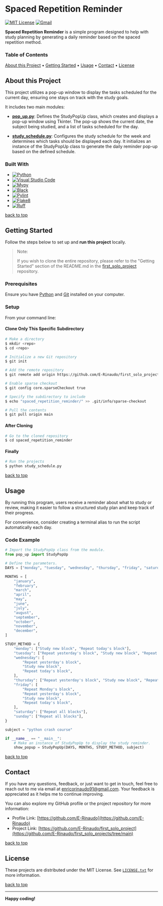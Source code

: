 # Spaced Repetition Reminder

[![MIT License][license-shield]][license-url]
[![Gmail][Gmail-shield]][Gmail-url]

**Spaced Repetition Reminder** is a simple program designed to help with study planning by generating a daily reminder based on the spaced repetition method.

<!-- markdownlint-disable MD001 -->
### Table of Contents

[About this Project](#about-this-project) •
[Getting Started](#getting-started) •
[Usage](#usage) •
[Contact](#contact) •
[License](#license)
<!-- markdownlint-enable MD001 -->

## About this Project

This project utilizes a pop-up window to display the tasks scheduled for the current day, ensuring one stays on track with the study goals.

It includes two main modules:

+ **[pop_up.py][PopUp-url]**:
Defines the StudyPopUp class, which creates and displays a pop-up window using Tkinter. The pop-up shows the current date, the subject being studied, and a list of tasks scheduled for the day.

+ **[study_schedule.py][Study-Schedule-url]**:
Configures the study schedule for the week and determines which tasks should be displayed each day. It initializes an instance of the StudyPopUp class to generate the daily reminder pop-up based on the defined schedule.

### Built With

+ [![Python][Python-badge]][Python-url]
+ [![Visual Studio Code][VSCode-badge]][VSCode-url]
+ [![Mypy][Mypy-badge]][Mypy-url]
+ [![Black][Black-badge]][Black-url]
+ [![Pylint][Pylint-badge]][Pylint-url]
+ [![Flake8][Flake8-badge]][Flake8-url]
+ [![Ruff][Ruff-badge]][Ruff-url]
  
[back to top](#spaced-repetition-reminder)

## Getting Started

Follow the steps below to set up and **run this project** locally.

> Note:
>
> If you wish to clone the entire repository, please refer to the "Getting Started" section of the README.md in the [first_solo_project][First-Solo-Project-url] repository.

### Prerequisites

Ensure you have [Python][Python-download] and [Git][Git-download] installed on your computer.

### Setup

From your command line:

#### Clone Only This Specific Subdirectory

```bash
# Make a directory
$ mkdir <repo>
$ cd <repo>

# Initialize a new Git repository
$ git init

# Add the remote repository
$ git remote add origin https://github.com/E-Rinaudo/first_solo_projects.git

# Enable sparse checkout
$ git config core.sparseCheckout true

# Specify the subdirectory to include
$ echo "spaced_repetition_reminder/" >> .git/info/sparse-checkout

# Pull the contents
$ git pull origin main
```

#### After Cloning

```bash
# Go to the cloned repository
$ cd spaced_repetition_reminder
```

#### Finally

```bash
# Run the projects
$ python study_schedule.py
```

[back to top](#spaced-repetition-reminder)

## Usage

By running this program, users receive a reminder about what to study or review, making it easier to follow a structured study plan and keep track of their progress.

For convenience, consider creating a terminal alias to run the script automatically each day.

### Code Example

```py
# Import the StudyPopUp class from the module.
from pop_up import StudyPopUp

# Define the parameters.
DAYS = ["monday", "tuesday", "wednesday", "thursday", "friday", "saturday", "sunday"]

MONTHS = [
    "january",
    "february",
    "march",
    "april",
    "may",
    "june",
    "july",
    "august",
    "september",
    "october",
    "november",
    "december",
]

STUDY_METHOD = {
    "monday": ["Study new block", "Repeat today's block"],
    "tuesday": ["Repeat yesterday's block", "Study new block", "Repeat today's block"],
    "wednesday": [
        "Repeat yesterday's block",
        "Study new block",
        "Repeat today's block",
    ],
    "thursday": ["Repeat yesterday's block", "Study new block", "Repeat today's block"],
    "friday": [
        "Repeat Monday's block",
        "Repeat yesterday's block",
        "Study new block",
        "Repeat today's block",
    ],
    "saturday": ["Repeat all blocks"],
    "sunday": ["Repeat all blocks"],
}

subject = "python crash course"

if __name__ == "__main__":
    # Make an instance of StudyPopUp to display the study reminder.
    show_popup = StudyPopUp(DAYS, MONTHS, STUDY_METHOD, subject)
```

[back to top](#spaced-repetition-reminder)

## Contact

If you have any questions, feedback, or just want to get in touch, feel free to reach out to me via email at <enricorinaudo91@gmail.com>.
Your feedback is appreciated as it helps me to continue improving.

You can also explore my GitHub profile or the project repository for more information:

+ Profile Link: [https://github.com/E-Rinaudo](https://github.com/E-Rinaudo)
+ Project Link: [https://github.com/E-Rinaudo/first_solo_project](https://github.com/E-Rinaudo/first_solo_projects/tree/main)

[back to top](#spaced-repetition-reminder)

## License

These projects are distributed under the MIT License. See [`LICENSE.txt`][license-url] for more information.

[back to top](#spaced-repetition-reminder)

---

**Happy coding!**

<!-- SHIELDS -->
[license-shield]: https://img.shields.io/github/license/E-Rinaudo/first_solo_projects.svg?style=flat
[license-url]: https://github.com/E-Rinaudo/first_solo_projects/blob/main/LICENSE.txt
[Gmail-shield]: https://img.shields.io/badge/Gmail-D14836?style=flat&logo=gmail&logoColor=white
[Gmail-url]: mailto:enricorinaudo91@gmail.com

<!-- BADGES -->
[Python-badge]: https://img.shields.io/badge/python-3670A0?logo=python&logoColor=ffdd54&style=flat
[Python-url]: https://docs.python.org/3/
[VSCode-badge]: https://img.shields.io/badge/Visual%20Studio%20Code-007ACC?logo=visualstudiocode&logoColor=fff&style=flat
[VSCode-url]: https://code.visualstudio.com/docs
[Mypy-badge]: https://img.shields.io/badge/mypy-checked-blue?style=flat
[Mypy-url]: https://mypy.readthedocs.io/
[Black-badge]: https://img.shields.io/badge/code%20style-black-000000.svg
[Black-url]: https://black.readthedocs.io/en/stable/
[Pylint-badge]: https://img.shields.io/badge/linting-pylint-yellowgreen?style=flat
[Pylint-url]: https://pylint.readthedocs.io/
[Ruff-badge]: https://img.shields.io/endpoint?url=https://raw.githubusercontent.com/astral-sh/ruff/main/assets/badge/v2.json
[Ruff-url]: https://docs.astral.sh/ruff/tutorial/
[Flake8-badge]: https://img.shields.io/badge/linting-flake8-blue?style=flat
[Flake8-url]: https://flake8.pycqa.org/en/latest/

<!-- PROJECTS LINKS -->
[PopUp-url]: https://github.com/E-Rinaudo/first_solo_projects/blob/main/spaced_repetition_reminder/pop_up.py
[Study-Schedule-url]: https://github.com/E-Rinaudo/first_solo_projects/blob/main/spaced_repetition_reminder/study_schedule.py

<!-- MAIN README -->

[First-Solo-Project-url]: https://github.com/E-Rinaudo/first_solo_projects/blob/main/README.md

<!-- PREREQUISITES LINKS -->
[Python-download]: https://www.python.org/downloads/
[Git-download]: https://git-scm.com
